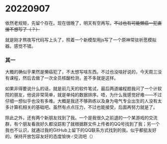 # 20220907

依然老规矩，先留个存在。现在很晚了，明天有空再写。~~不过也有可能懒癌一犯直接不想写了（？）~~

就是刚才熬夜写代码写上头了，照着一个新模型用js写了一个原神常驻祈愿模拟器。感觉不错。

### 其一

大概的确似乎果然是懒癌犯了，不太想写啥东西。不过也没啥好说的，今天周三没有课程，然后去做了一次全员核酸检测，差不多就是这样。

如果非得要说什么的话，就是前几天的软件笔试，最后两道编程题我问了一个计软院的朋友，他说非常简单，就是单纯的数据排序。唔，为什么我感觉好难——不过仔细一想似乎也没有多难。大概是我还不够熟练以及身为电气专业出生的人没有太多计算机相关的基础吧。虽然有点点压力，不过也能接受，后面再努力就是了。

除此之外，还有两个新朋友找到了我。一个是我很久之前退的一个某游戏的交流群，有个朋友看我好久都没踪影了就根据群文件上传者的QQ号找到了我；另一个我也不认识，就通过我的GitHub上留下的QQ联系方式找到的我。似乎都挺友好的。保持开放包容友好的态度愉快♂交流吧（）
